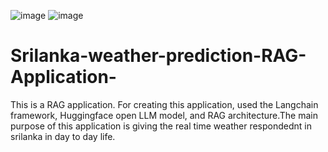 ![image](https://github.com/user-attachments/assets/ea0ed731-afa6-4d67-ad72-43e6e24bb7e9) ![image](https://github.com/user-attachments/assets/69152dd4-0b27-476a-8191-aaac9af146dd) 






# Srilanka-weather-prediction-RAG-Application-
This is a RAG application. For creating this application, used the Langchain framework, Huggingface open LLM model, and RAG architecture.The main purpose of this application is giving the real time weather respondednt in srilanka in day to day life.
